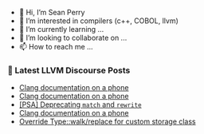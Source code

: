 - 👋 Hi, I’m Sean Perry
- 👀 I’m interested in compilers (c++, COBOL, llvm)
- 🌱 I’m currently learning ...
- 💞️ I’m looking to collaborate on ...
- 📫 How to reach me ...

<!---
s66perry/s66perry is a ✨ special ✨ repository because its `README.md` (this file) appears on your GitHub profile.
You can click the Preview link to take a look at your changes.
--->
### 📕 Latest LLVM Discourse Posts

<!-- DISCOURSE-LLVM:START -->
- [Clang documentation on a phone](https://discourse.llvm.org/t/clang-documentation-on-a-phone/85047#post_3)
- [Clang documentation on a phone](https://discourse.llvm.org/t/clang-documentation-on-a-phone/85047#post_2)
- [[PSA] Deprecating `match` and `rewrite`](https://discourse.llvm.org/t/psa-deprecating-match-and-rewrite/85048#post_1)
- [Clang documentation on a phone](https://discourse.llvm.org/t/clang-documentation-on-a-phone/85047#post_1)
- [Override Type::walk/replace for custom storage class](https://discourse.llvm.org/t/override-type-walk-replace-for-custom-storage-class/85042#post_1)
<!-- DISCOURSE-LLVM:END -->
